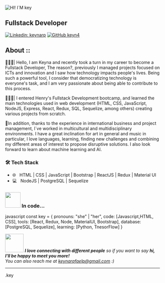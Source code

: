 ![HI! I´M key](https://user-images.githubusercontent.com/97765647/180084801-e825102c-6bb6-4996-b3ec-67a244d3fec6.gif)

<h2>Fullstack Developer</h2>

[![Linkedin: keynarp](https://img.shields.io/badge/-keynarp-blue?style=flat-square&logo=Linkedin&logoColor=white&link=https://www.linkedin.com/in/keynarp/)](https://www.linkedin.com/in/keynarp/)
[![GitHub keyn4](https://img.shields.io/github/followers/keyn4?label=follow&style=social)](https://github.com/keyn4)

## About ::

👩🏽‍🎓| Hello, I am Keyna and recently took a turn in my career to become a Fullstack Developer, The reason?, previously I managed projects focused on ICTs and innovation  and I saw how technology impacts people's lives. Being such a powerful tool, I consider that democratizing technology is everyone's task, and I am very passionate about being able to contribute to this process. 

👩🏽‍💻| I entered Henry's Fullstack Development bootcamp, and learned the main technologies used in web development (HTML, CSS, JavaScript, NodeJS, Express, React, Redux, SQL, Sequelize, among others) creating various projects from scratch. 

🧩In addition, thanks to the experience in international business and project management, I´ve worked in multicultural and multidisciplinary environments. I have a great inclination for art in general and music in particular, I love languages, learning, finding new challenges and combining my different areas of interest to propose disruptive solutions. I also look forward to learn about machine learning and AI.


<h3>🛠 Tech Stack</h3>

- 🌐 &nbsp; HTML | CSS | JavaScript | Bootstrap | ReactJS | Redux | Material UI
- 💻 &nbsp; NodeJS | PostgreSQL | Sequelize 


### <img src="https://media.giphy.com/media/VgCDAzcKvsR6OM0uWg/giphy.gif" width="50"> In code... 

javascript
const key = {
  pronouns: "she" | "her",
  code: [Javascript,HTML, CSS],
  tools: [React, Redux, Node, MaterialUI, Bootstrap],
  database: [PostgreSQL, Sequelize],
  learning: [Python, TnesorFlow]
}


<img src="https://media.giphy.com/media/LnQjpWaON8nhr21vNW/giphy.gif" width="60"> <em><b>I love connecting with different people</b> so if you want to say <b>hi, I'll be happy to meet you more!</b> <br>You can also reach me at keynarafaelp@gmail.com :)</em>


-----
.key

